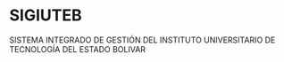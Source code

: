 # SIGIUTEB
SISTEMA INTEGRADO DE GESTIÓN DEL INSTITUTO UNIVERSITARIO DE TECNOLOGÍA DEL ESTADO BOLIVAR
